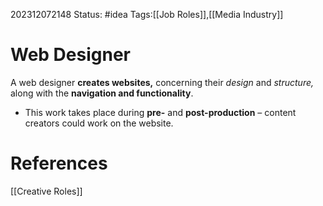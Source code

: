 202312072148
Status: #idea
Tags:[[Job Roles]],[[Media Industry]]

# Web Designer

A web designer **creates websites,** concerning their *design* and *structure,* along with the **navigation and functionality**.

- This work takes place during **pre-** and **post-production** – content creators could work on the website.

# **References**

[[Creative Roles]]

